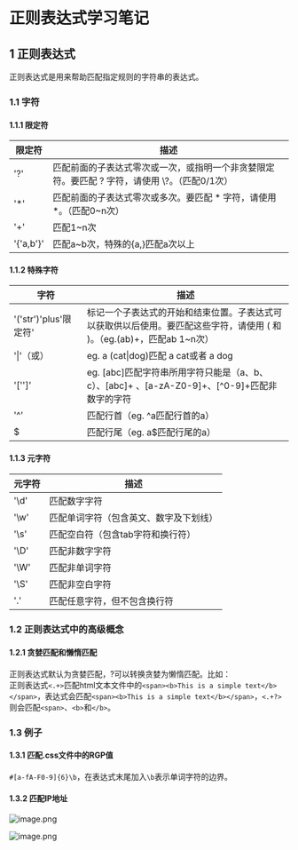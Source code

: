 # 正则表达式学习笔记
## 1 正则表达式
正则表达式是用来帮助匹配指定规则的字符串的表达式。
### 1.1 字符
#### 1.1.1 限定符
| 限定符 | 描述 |
| --- | --- |
| '?'| 匹配前面的子表达式零次或一次，或指明一个非贪婪限定符。要匹配 ? 字符，请使用 \\?。（匹配0/1次） |
|'\*' |匹配前面的子表达式零次或多次。要匹配 * 字符，请使用 \*。（匹配0~n次）|
|'+' |匹配1~n次|
|'{'a,b'}'|匹配a~b次，特殊的{a,}匹配a次以上|
#### 1.1.2 特殊字符
|字符|描述|
|---|---|
|'('str')'plus'限定符'|标记一个子表达式的开始和结束位置。子表达式可以获取供以后使用。要匹配这些字符，请使用 \( 和 \)。（eg.(ab)+，匹配ab 1~n次）|
|'\|'（或）|eg. a (cat\|dog)匹配 a cat或者 a dog|
|'['']'|eg. [abc]匹配字符串所用字符只能是（a、b、c）、[abc]+ 、[a-zA-Z0-9]+、[^0-9]+匹配非数字的字符|
|'\^'|匹配行首（eg. ^a匹配行首的a）|
|$|匹配行尾（eg. a$匹配行尾的a）|
#### 1.1.3 元字符
|元字符|描述|
|---|---|
|'\d'|匹配数字字符|
|'\w'|匹配单词字符（包含英文、数字及下划线）|
|'\s'|匹配空白符（包含tab字符和换行符）|
|'\D'|匹配非数字字符|
|'\W'|匹配非单词字符|
|'\S'|匹配非空白字符|
|'.'|匹配任意字符，但不包含换行符|
### 1.2 正则表达式中的高级概念
#### 1.2.1 贪婪匹配和懒惰匹配
正则表达式默认为贪婪匹配，?可以转换贪婪为懒惰匹配。比如：               
正则表达式`<.+>`匹配html文本文件中的`<span><b>This is a simple text</b></span>`，表达式会匹配`<span><b>This is a simple text</b></span>`，`<.+?>`则会匹配`<span>`、`<b>`和`</b>`。
### 1.3 例子
#### 1.3.1 匹配.css文件中的RGP值
`#[a-fA-F0-9]{6}\b`，在表达式末尾加入`\b`表示单词字符的边界。
#### 1.3.2 匹配IP地址

![image.png](https://p1-juejin.byteimg.com/tos-cn-i-k3u1fbpfcp/4d480e041ec343049aeb8c897acc49ee~tplv-k3u1fbpfcp-jj-mark:0:0:0:0:q75.image#?w=1018&h=81&s=71211&e=png&b=f9f7f6)

![image.png](https://p3-juejin.byteimg.com/tos-cn-i-k3u1fbpfcp/2d4cedea4b6449c299c93f6df7c72494~tplv-k3u1fbpfcp-jj-mark:0:0:0:0:q75.image#?w=1786&h=849&s=521098&e=png&b=010101)

